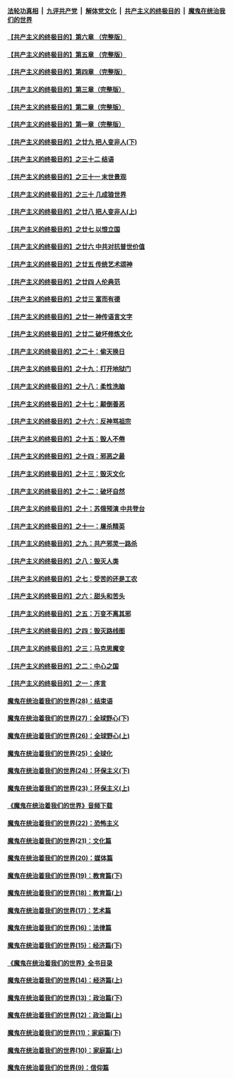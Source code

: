 ####  [法轮功真相](../../../../basic/blob/master/README.md?t=05162301) &nbsp;|&nbsp; [九评共产党](../../../../9ping.md/blob/master/README.md?t=05162301) &nbsp;|&nbsp; [解体党文化](../../../../jtdwh.md/blob/master/README.md?t=05162301)  &nbsp;|&nbsp; [共产主义的终极目的](../../../../gczydzjmd.md/blob/master/README.md?t=05162301) &nbsp;|&nbsp; [魔鬼在统治我们的世界](../../../../mgztzwmdsj.md/blob/master/README.md?t=05162301) 

#### [【共产主义的终极目的】第六章 （完整版）](../pages/nsc422/n11428913.md?t=05162301) 

#### [【共产主义的终极目的】第五章 （完整版）](../pages/nsc422/n11428912.md?t=05162301) 

#### [【共产主义的终极目的】第四章 （完整版）](../pages/nsc422/n11428907.md?t=05162301) 

#### [【共产主义的终极目的】第三章（完整版）](../pages/nsc422/n11428848.md?t=05162301) 

#### [【共产主义的终极目的】第二章（完整版）](../pages/nsc422/n11428831.md?t=05162301) 

#### [【共产主义的终极目的】第一章（完整版）](../pages/nsc422/n11417651.md?t=05162301) 

#### [【共产主义的终极目的】之廿九 把人变非人(下)](../pages/nsc422/n11344140.md?t=05162301) 

#### [【共产主义的终极目的】之三十二 结语](../pages/nsc422/n11360535.md?t=05162301) 

#### [【共产主义的终极目的】之三十一 末世景观](../pages/nsc422/n11351129.md?t=05162301) 

#### [【共产主义的终极目的】之三十 几成狼世界](../pages/nsc422/n11348280.md?t=05162301) 

#### [【共产主义的终极目的】之廿八 把人变非人(上)](../pages/nsc422/n11340492.md?t=05162301) 

#### [【共产主义的终极目的】之廿七 以恨立国](../pages/nsc422/n11336944.md?t=05162301) 

#### [【共产主义的终极目的】之廿六 中共对抗普世价值](../pages/nsc422/n11324785.md?t=05162301) 

#### [【共产主义的终极目的】之廿五 传统艺术颂神](../pages/nsc422/n11296396.md?t=05162301) 

#### [【共产主义的终极目的】之廿四 人伦典范](../pages/nsc422/n11296397.md?t=05162301) 

#### [【共产主义的终极目的】之廿三 富而有德](../pages/nsc422/n11283598.md?t=05162301) 

#### [【共产主义的终极目的】之廿一 神传语言文字](../pages/nsc422/n11263265.md?t=05162301) 

#### [【共产主义的终极目的】之廿二 破坏修炼文化](../pages/nsc422/n11245728.md?t=05162301) 

#### [【共产主义的终极目的】之二十：偷天换日](../pages/nsc422/n11238846.md?t=05162301) 

#### [【共产主义的终极目的】之十九：打开地狱门](../pages/nsc422/n11206376.md?t=05162301) 

#### [【共产主义的终极目的】之十八：柔性洗脑](../pages/nsc422/n11199994.md?t=05162301) 

#### [【共产主义的终极目的】之十七：颠倒善恶](../pages/nsc422/n11179782.md?t=05162301) 

#### [【共产主义的终极目的】之十六：反神骂祖宗](../pages/nsc422/n11166798.md?t=05162301) 

#### [【共产主义的终极目的】之十五：毁人不倦](../pages/nsc422/n11166792.md?t=05162301) 

#### [【共产主义的终极目的】之十四：邪恶之最](../pages/nsc422/n11150249.md?t=05162301) 

#### [【共产主义的终极目的】之十三：毁灭文化](../pages/nsc422/n11135227.md?t=05162301) 

#### [【共产主义的终极目的】之十二：破坏自然](../pages/nsc422/n11135214.md?t=05162301) 

#### [【共产主义的终极目的】之十：苏俄预演 中共登台](../pages/nsc422/n11118424.md?t=05162301) 

#### [【共产主义的终极目的】之十一：屠杀精英](../pages/nsc422/n11118442.md?t=05162301) 

#### [【共产主义的终极目的】之九：共产邪灵一路杀](../pages/nsc422/n11114139.md?t=05162301) 

#### [【共产主义的终极目的】之八：毁灭人类](../pages/nsc422/n11108503.md?t=05162301) 

#### [【共产主义的终极目的】之七：受苦的还是工农](../pages/nsc422/n11101809.md?t=05162301) 

#### [【共产主义的终极目的】之六：甜头和苦头](../pages/nsc422/n11096971.md?t=05162301) 

#### [【共产主义的终极目的】之五：万变不离其邪](../pages/nsc422/n11091285.md?t=05162301) 

#### [【共产主义的终极目的】之四：毁灭路线图](../pages/nsc422/n11086284.md?t=05162301) 

#### [【共产主义的终极目的】之三：马克思魔变](../pages/nsc422/n11061941.md?t=05162301) 

#### [【共产主义的终极目的】之二：中心之国](../pages/nsc422/n11047728.md?t=05162301) 

#### [【共产主义的终极目的】之一：序言](../pages/nsc422/n11086077.md?t=05162301) 

#### [魔鬼在统治着我们的世界(28)：结束语](../pages/nsc422/n10936246.md?t=05162301) 

#### [魔鬼在统治着我们的世界(27)：全球野心(下)](../pages/nsc422/n10928319.md?t=05162301) 

#### [魔鬼在统治着我们的世界(26)：全球野心(上)](../pages/nsc422/n10900318.md?t=05162301) 

#### [魔鬼在统治着我们的世界(25)：全球化](../pages/nsc422/n10788205.md?t=05162301) 

#### [魔鬼在统治着我们的世界(24)：环保主义(下)](../pages/nsc422/n10695307.md?t=05162301) 

#### [魔鬼在统治着我们的世界(23)：环保主义(上)](../pages/nsc422/n10688613.md?t=05162301) 

#### [《魔鬼在统治着我们的世界》音频下载](../pages/nsc422/n10635553.md?t=05162301) 

#### [魔鬼在统治着我们的世界(22)：恐怖主义](../pages/nsc422/n10614727.md?t=05162301) 

#### [魔鬼在统治着我们的世界(21)：文化篇](../pages/nsc422/n10597706.md?t=05162301) 

#### [魔鬼在统治着我们的世界(20)：媒体篇](../pages/nsc422/n10586579.md?t=05162301) 

#### [魔鬼在统治着我们的世界(19)：教育篇(下)](../pages/nsc422/n10564808.md?t=05162301) 

#### [魔鬼在统治着我们的世界(18)：教育篇(上)](../pages/nsc422/n10526970.md?t=05162301) 

#### [魔鬼在统治着我们的世界(17)：艺术篇](../pages/nsc422/n10499093.md?t=05162301) 

#### [魔鬼在统治着我们的世界(16)：法律篇](../pages/nsc422/n10485969.md?t=05162301) 

#### [魔鬼在统治着我们的世界(15)：经济篇(下)](../pages/nsc422/n10469975.md?t=05162301) 

#### [《魔鬼在统治着我们的世界》全书目录](../pages/nsc422/n10464261.md?t=05162301) 

#### [魔鬼在统治着我们的世界(14)：经济篇(上)](../pages/nsc422/n10457370.md?t=05162301) 

#### [魔鬼在统治着我们的世界(13)：政治篇(下)](../pages/nsc422/n10448270.md?t=05162301) 

#### [魔鬼在统治着我们的世界(12)：政治篇(上)](../pages/nsc422/n10444576.md?t=05162301) 

#### [魔鬼在统治着我们的世界(11)：家庭篇(下)](../pages/nsc422/n10440961.md?t=05162301) 

#### [魔鬼在统治着我们的世界(10)：家庭篇(上)](../pages/nsc422/n10435448.md?t=05162301) 

#### [魔鬼在统治着我们的世界(9)：信仰篇](../pages/nsc422/n10432159.md?t=05162301) 

